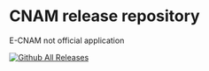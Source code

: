 # CNAM release repository
E-CNAM not official application

[![Github All Releases](https://img.shields.io/github/downloads/mr-wolf-gb/cnam_release/total.svg)]()
